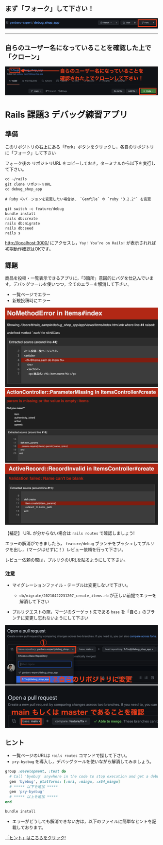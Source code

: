 ## まず「フォーク」して下さい！

![bug_index_1](./public/images/info_1.png)

---

## 自らのユーザー名になっていることを確認した上で「クローン」

![bug_index_2](./public/images/info_2.png)

# Rails 課題3 デバッグ練習アプリ

## 準備

このリポジトリの右上にある「Fork」ボタンをクリックし，各自のリポジトリに「フォーク」して下さい

フォーク後の リポジトリURL をコピーしておき，ターミナルから以下を実行して下さい。

```
cd ~/rails
git clone リポジトリURL
cd debug_shop_app

# Ruby のバージョンを変更したい場合は、 `Gemfile` の `ruby "3.2.2"` を変更

git switch -c feature/debug
bundle install
rails db:create
rails db:migrate
rails db:seed
rails s
```

[http://localhost:3000/](http://localhost:3000/) にアクセスし，`Yay! You’re on Rails!` が表示されれば初期動作確認はOKです。

## 課題

商品を投稿・一覧表示できるアプリに，「3箇所」意図的にバグを仕込んでいます。デバッグツールを使いつつ，全てのエラーを解消して下さい。

- 一覧ページでエラー
- 新規投稿時にエラー

![bug_index_1](./public/images/bug_index_01.png)
![bug_create_2](./public/images/bug_create_02.png)
![bug_create_3](./public/images/bug_create_03.png)

【補足】 URL が分からない場合は `rails routes` で確認しましょう!

エラーの解消ができましたら， `feature/debug` ブランチをプッシュしてプルリクを出し，（マージはせずに！）レビュー依頼を行って下さい。

レビュー依頼の際は，プルリクのURLを貼るようにして下さい。

### 注意

- マイグレーションファイル・テーブルは変更しないで下さい。
  - `db/migrate/20210422231207_create_items.rb` が正しい前提でエラーを解消して下さい

- プルリクエストの際，マージのターゲット先である `base` を「自ら」のブランチに変更し忘れないようにして下さい

![pull_req_1](./public/images/pull_req_1.png)
![pull_req_2](./public/images/pull_req_2.png)



## ヒント

- 一覧ページのURLは `rails routes` コマンドで探して下さい。
- `pry-byebug` を導入し，デバッグツールを使いながら解消してみましょう。

```rb
group :development, :test do
  # Call 'byebug' anywhere in the code to stop execution and get a debugger console
  gem 'byebug', platforms: [:mri, :mingw, :x64_mingw]
  # ***** 以下を追加 *****
  gem 'pry-byebug'
  # ***** 以上を追加 *****
end
```

```zsh
bundle install
```

- エラーがどうしても解消できない方は，以下のファイルに簡単なヒントを記載しております。

[「ヒント」はこちらをクリック!](./hint.md)
